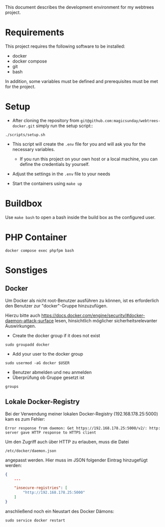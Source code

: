 This document describes the development environment for my webtrees project.


# Requirements

This project requires the following software to be installed:

* docker
* docker compose
* git
* bash

In addition, some variables must be defined and prerequisites must be met for the project.


# Setup
* After cloning the repository from `git@github.com:magicsunday/webtrees-docker.git` simply run the setup script::

```shell
./scripts/setup.sh
```

* This script will create the `.env` file for you and will ask you for the necessary variables.
    * If you run this project on your own host or a local machine, you can define the credentials by yourself.

* Adjust the settings in the `.env` file to your needs

* Start the containers using `make up`

# Buildbox
Use `make bash` to open a bash inside the build box as the configured user.


# PHP Container
```shell
docker compose exec phpfpm bash
```


# Sonstiges
## Docker
Um Docker als nicht root-Benutzer ausführen zu können, ist es erforderlich den Benutzer zur "docker"-Gruppe hinzuzufügen.

Hierzu bitte auch https://docs.docker.com/engine/security/#docker-daemon-attack-surface lesen, hinsichtlich möglicher sicherheitsrelevanter Auswirkungen.

* Create the docker group if it does not exist
```shell
sudo groupadd docker
```  
* Add your user to the docker group
```shell
sudo usermod -aG docker $USER
```
* Benutzer abmelden und neu anmelden
* Überprüfung ob Gruppe gesetzt ist
```shell
groups
```

## Lokale Docker-Registry
Bei der Verwendung meiner lokalen Docker-Registry (192.168.178.25:5000) kam es zum Fehler:

    Error response from daemon: Get https://192.168.178.25:5000/v2/: http: server gave HTTP response to HTTPS client

Um den Zugriff auch über HTTP zu erlauben, muss die Datei

    /etc/docker/daemon.json

angepasst werden. Hier muss im JSON folgender Eintrag hinzugefügt werden:

```json
{
    ...

    "insecure-registries": [
        "http://192.168.178.25:5000"
    ]
}
```

anschließend noch ein Neustart des Docker Dämons:

```shell
sudo service docker restart
```

